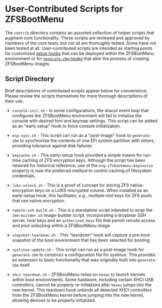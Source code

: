 # User-Contributed Scripts for ZFSBootMenu

The `contrib` directory contains an assorted collection of helper scripts that
augment core functionality. These scripts are reviewed and approved by members
of the core team, but not all are thoroughly tested. Some have not been tested
at all. User-contributed scripts are intended as starting points for customized
[setup hooks](../docs/man/zfsbootmenu.7.rst) that can be deployed within the
ZFSBootMenu environment or for [`generate-zbm`
hooks](../docs/man/generate-zbm.5.rst) that alter the process of creating
ZFSBootMenu images.

## Script Directory

Brief descriptions of contributed scripts appear below for convenience. Please
review the scripts themselves for more thorough descriptions of their use.

- `console-init.sh` - In some configurations, the dracut event loop that
  configures the ZFSBootMenu environment will fail to initialize the console
  with desired font and keymap settings. This script can be added as an "early
  setup" hook to force console initialization.

- `esp-sync.sh` - This script can run as a "post-image" hook to `generate-zbm`
  to synchronize the contents of one EFI system partition with others, providing
  tolerance against disk failures.

- `keycache.sh` - This early-setup hook provided a simple means for run-time
  caching of ZFS encryption keys. Although the script has been retained for
  historical reference, use of the `org.zfsbootmenu:keysource` property is now
  the preferred method to control caching of filesystem credentials.

- `luks-unlock.sh` - This is a proof of concept for storing ZFS
  native-encryption keys on a LUKS-encrypted volume. When installed as an
  early-setup hook, this facilitates, *e.g.*, multiple-slot keys for ZFS pools
  that use native encryption.

- `remote-ssh-build.sh` - This is a standalone script intended to wrap the
  `zbm-builder.sh` image-builder script, incorporating a dropbear SSH server,
  host keys and an `authorized_keys` file that permit remote access and pool
  unlocking within a ZFSBootMenu image.

- `snapshot-teardown.sh` - This "teardown" hook will capture a pre-boot
  snapshot of the boot environment that has been selected for booting.

- `syslinux-update.sh` - This script can run as a post-image hook for
  `generate-zbm` to construct a configuration file for syslinux. This provides
  an extension to basic functionality that was originally built into
  `generate-zbm` itself.

- `xhci-teardown.sh` - ZFSBootMenu relies on `kexec` to launch kernels
  within boot environments. Some hardware, including certain XHCI USB
  controllers, cannot be properly re-initialized after `kexec` jumps into the
  new kernel. This teardown hook unbinds all detected XHCI controllers from the
  ZFSBootMenu kernel before jumping into the new kernel, allowing devices to be
  properly initialized.
